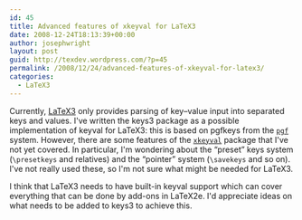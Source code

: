 ```yaml
---
id: 45
title: Advanced features of xkeyval for LaTeX3
date: 2008-12-24T18:13:39+00:00
author: josephwright
layout: post
guid: http://texdev.wordpress.com/?p=45
permalink: /2008/12/24/advanced-features-of-xkeyval-for-latex3/
categories:
  - LaTeX3
---
```

Currently, [LaTeX3](http://www.latex-project.org/latex3.html) only provides parsing of key–value input into separated keys and values. I've written the keys3 package as a possible implementation of keyval for LaTeX3: this is based on pgfkeys from the [`pgf`](https://ctan.org/pkg/pgf) system. However, there are some features of the [`xkeyval`](https://ctan.org/pkg/xkeyval) package that I've not yet covered. In particular, I'm wondering about the “preset” keys system (`\presetkeys` and relatives) and the “pointer” system (`\savekeys` and so on). I've not really used these, so I'm not sure what might be needed for LaTeX3.

I think that LaTeX3 needs to have built-in keyval support which can cover everything that can be done by add-ons in LaTeX2e. I'd appreciate ideas on what needs to be added to keys3 to achieve this.
